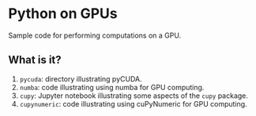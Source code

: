 # Python on GPUs

Sample code for performing computations on a GPU.


## What is it?

1. `pycuda`: directory illustrating pyCUDA.
1. `numba`: code illustrating using numba for GPU computing.
1. `cupy`: Jupyter notebook illustrating some aspects of the `cupy` package.
1. `cupynumeric`: code illustrating using cuPyNumeric for GPU computing.
